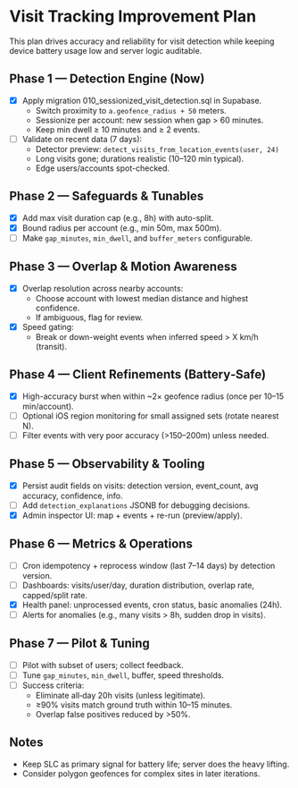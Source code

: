 # Visit Tracking Improvement Plan

This plan drives accuracy and reliability for visit detection while keeping device battery usage low and server logic auditable.

## Phase 1 — Detection Engine (Now)

- [x] Apply migration 010_sessionized_visit_detection.sql in Supabase.
  - Switch proximity to `a.geofence_radius + 50` meters.
  - Sessionize per account: new session when gap > 60 minutes.
  - Keep min dwell ≥ 10 minutes and ≥ 2 events.
- [ ] Validate on recent data (7 days):
  - Detector preview: `detect_visits_from_location_events(user, 24)`
  - Long visits gone; durations realistic (10–120 min typical).
  - Edge users/accounts spot-checked.

## Phase 2 — Safeguards & Tunables

- [x] Add max visit duration cap (e.g., 8h) with auto-split.
- [x] Bound radius per account (e.g., min 50m, max 500m).
- [ ] Make `gap_minutes`, `min_dwell`, and `buffer_meters` configurable.

## Phase 3 — Overlap & Motion Awareness

- [x] Overlap resolution across nearby accounts:
  - Choose account with lowest median distance and highest confidence.
  - If ambiguous, flag for review.
- [x] Speed gating:
  - Break or down-weight events when inferred speed > X km/h (transit).

## Phase 4 — Client Refinements (Battery‑Safe)

- [x] High-accuracy burst when within ~2× geofence radius (once per 10–15 min/account).
- [ ] Optional iOS region monitoring for small assigned sets (rotate nearest N).
- [ ] Filter events with very poor accuracy (>150–200m) unless needed.

## Phase 5 — Observability & Tooling

- [x] Persist audit fields on visits: detection version, event_count, avg accuracy, confidence, info.
- [ ] Add `detection_explanations` JSONB for debugging decisions.
- [x] Admin inspector UI: map + events + re-run (preview/apply).

## Phase 6 — Metrics & Operations

- [ ] Cron idempotency + reprocess window (last 7–14 days) by detection version.
- [ ] Dashboards: visits/user/day, duration distribution, overlap rate, capped/split rate.
- [x] Health panel: unprocessed events, cron status, basic anomalies (24h).
- [ ] Alerts for anomalies (e.g., many visits > 8h, sudden drop in visits).

## Phase 7 — Pilot & Tuning

- [ ] Pilot with subset of users; collect feedback.
- [ ] Tune `gap_minutes`, `min_dwell`, buffer, speed thresholds.
- [ ] Success criteria: 
  - Eliminate all‑day 20h visits (unless legitimate).
  - ≥90% visits match ground truth within 10–15 minutes.
  - Overlap false positives reduced by >50%.

## Notes

- Keep SLC as primary signal for battery life; server does the heavy lifting.
- Consider polygon geofences for complex sites in later iterations.
